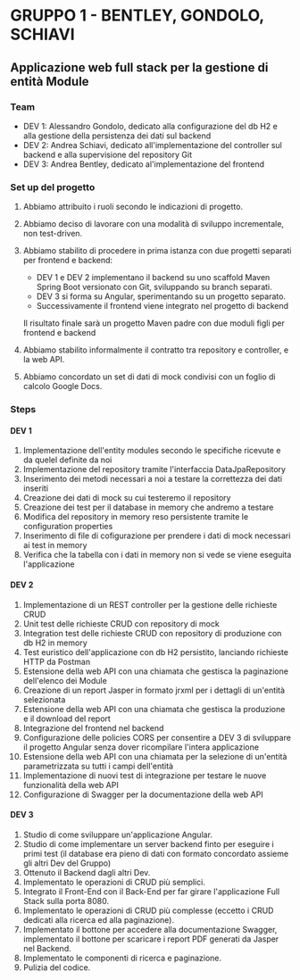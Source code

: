 # GRUPPO 1 - BENTLEY, GONDOLO, SCHIAVI
## Applicazione web full stack per la gestione di entità Module

### Team

* DEV 1: Alessandro Gondolo, dedicato alla configurazione del db H2 e alla gestione della persistenza dei dati sul backend
* DEV 2: Andrea Schiavi, dedicato all'implementazione del controller sul backend e alla supervisione del repository Git
* DEV 3: Andrea Bentley, dedicato al'implementazione del frontend

### Set up del progetto

1. Abbiamo attribuito i ruoli secondo le indicazioni di progetto.
2. Abbiamo deciso di lavorare con una modalità di sviluppo incrementale, non test-driven.
3. Abbiamo stabilito di procedere in prima istanza con due progetti separati per frontend e backend:

    * DEV 1 e DEV 2 implementano il backend su uno scaffold Maven Spring Boot versionato con Git, sviluppando su branch separati.
    * DEV 3 si forma su Angular, sperimentando su un progetto separato.
    * Successivamente il frontend viene integrato nel progetto di backend
    
    Il risultato finale sarà un progetto Maven padre con due moduli figli per frontend e backend 

4. Abbiamo stabilito informalmente il contratto tra repository e controller, e la web API.
5. Abbiamo concordato un set di dati di mock condivisi con un foglio di calcolo Google Docs.

### Steps

#### DEV 1

1. Implementazione dell'entity modules secondo le specifiche ricevute e da quelel definite da noi
2. Implementazione del repository tramite l'interfaccia DataJpaRepository
3. Inserimento dei metodi necessari a noi a testare la correttezza dei dati inseriti
4. Creazione dei dati di mock su cui testeremo il repository
5. Creazione dei test per il database in memory che andremo a testare
6. Modifica del repository in memory reso persistente tramite le configuration properties
7. Inserimento di file di cofigurazione per prendere i dati di mock necessari ai test in memory
8. Verifica che la tabella con i dati in memory non si vede se viene eseguita l'applicazione 

#### DEV 2

1. Implementazione di un REST controller per la gestione delle richieste CRUD
2. Unit test delle richieste CRUD con repository di mock
3. Integration test delle richieste CRUD con repository di produzione con db H2 in memory
4. Test euristico dell'applicazione con db H2 persistito, lanciando richieste HTTP da Postman
5. Estensione della web API con una chiamata che gestisca la paginazione dell'elenco dei Module
6. Creazione di un report Jasper in formato jrxml per i dettagli di un'entità selezionata
7. Estensione della web API con una chiamata che gestisca la produzione e il download del report
8. Integrazione del frontend nel backend
9. Configurazione delle policies CORS per consentire a DEV 3 di sviluppare il progetto Angular senza dover ricompilare l'intera applicazione
10. Estensione della web API con una chiamata per la selezione di un'entità parametrizzata su tutti i campi dell'entità
11. Implementazione di nuovi test di integrazione per testare le nuove funzionalità della web API
12. Configurazione di Swagger per la documentazione della web API

#### DEV 3
1. Studio di come sviluppare un'applicazione Angular.
2. Studio di come implementare un server backend finto per eseguire i primi test (il database era pieno di dati
con formato concordato assieme gli altri Dev del Gruppo)
3. Ottenuto il Backend dagli altri Dev.
4. Implementato le operazioni di CRUD più semplici.
5. Integrato il Front-End con il Back-End per far girare l'applicazione Full Stack sulla porta 8080.
6. Implementato le operazioni di CRUD più complesse (eccetto i CRUD dedicati alla ricerca ed alla paginazione).
7. Implementato il bottone per accedere alla documentazione Swagger, implementato il bottone per scaricare i report PDF generati da Jasper nel Backend.
8. Implementato le componenti di ricerca e paginazione.
9. Pulizia del codice.